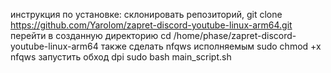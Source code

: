 инструкция по установке: склонировать репозиторий,
git clone https://github.com/Yarolom/zapret-discord-youtube-linux-arm64.git
перейти в созданную директорию
cd /home/phase/zapret-discord-youtube-linux-arm64
также сделать nfqws исполняемым
sudo chmod +x nfqws
запустить обход dpi
sudo bash main_script.sh
